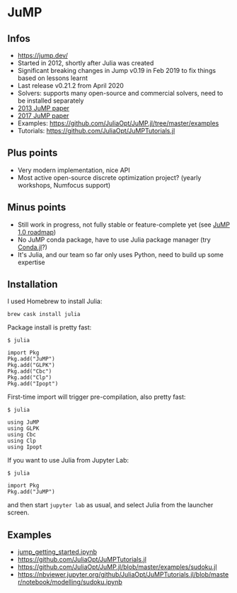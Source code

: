 # JuMP

## Infos

* https://jump.dev/
* Started in 2012, shortly after Julia was created
* Significant breaking changes in Jump v0.19 in Feb 2019 to fix things based on lessons learnt
* Last release v0.21.2 from April 2020
* Solvers: supports many open-source and commercial solvers, need to be installed separately
* [2013 JuMP paper](https://arxiv.org/abs/1312.1431)
* [2017 JuMP paper](https://mlubin.github.io/pdf/jump-sirev.pdf)
* Examples: https://github.com/JuliaOpt/JuMP.jl/tree/master/examples
* Tutorials: https://github.com/JuliaOpt/JuMPTutorials.jl

## Plus points

* Very modern implementation, nice API
* Most active open-source discrete optimization project? (yearly workshops, Numfocus support)

## Minus points

* Still work in progress, not fully stable or feature-complete yet (see [JuMP 1.0 roadmap](https://www.juliaopt.org/JuMP.jl/stable/roadmap/))
* No JuMP conda package, have to use Julia package manager (try [Conda.jl](https://github.com/JuliaPy/Conda.jl)?)
* It's Julia, and our team so far only uses Python, need to build up some expertise

## Installation

I used Homebrew to install Julia:

```
brew cask install julia
```

Package install is pretty fast:

```
$ julia

import Pkg
Pkg.add("JuMP")
Pkg.add("GLPK")
Pkg.add("Cbc")
Pkg.add("Clp")
Pkg.add("Ipopt")
```

First-time import will trigger pre-compilation, also pretty fast:

```
$ julia

using JuMP
using GLPK
using Cbc
using Clp
using Ipopt
```

If you want to use Julia from Jupyter Lab:

```
$ julia

import Pkg
Pkg.add("JuMP")
```

and then start `jupyter lab` as usual, and select Julia from the launcher screen.

## Examples

* [jump_getting_started.ipynb](jump_getting_started.ipynb)
* https://github.com/JuliaOpt/JuMPTutorials.jl
* https://github.com/JuliaOpt/JuMP.jl/blob/master/examples/sudoku.jl
* https://nbviewer.jupyter.org/github/JuliaOpt/JuMPTutorials.jl/blob/master/notebook/modelling/sudoku.ipynb